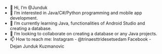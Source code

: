 - 👋 Hi, I’m @Junduk
- 👀 I’m interested in Java/C#/Python programming and mobile app development.
- 🌱 I’m currently learning Java, functionalities of Android Studio and creating a database.
- 💞️ I’m looking to collaborate on creating a database or any Java projects.
- 📫 How to reach me: Instagram - @trinaesttridesetsedam
                      Facebook - Dejan Junduk Kuzmanovic

<!---
Junduk/Junduk is a ✨ special ✨ repository because its `README.md` (this file) appears on your GitHub profile.
You can click the Preview link to take a look at your changes.
--->
